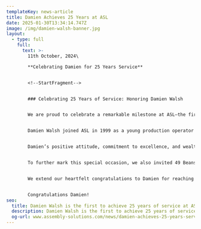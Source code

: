 ```yaml
---
templateKey: news-article
title: Damien Achieves 25 Years at ASL
date: 2025-01-30T13:34:14.747Z
image: /img/damien-walsh-banner.jpg
layout:
  - type: full
    full:
      text: >-
        11th October, 2024\

        **Celebrating Damien for 25 Years Service**


        <!--StartFragment-->


        ### Celebrating 25 Years of Service: Honoring Damien Walsh


        We are proud to celebrate a remarkable milestone at ASL—the first employee to achieve 25 years of service!


        Damien Walsh joined ASL in 1999 as a young production operator and, through dedication and expertise, has grown into his current role as a highly respected Technical Manager. Over the years, Damien has played a pivotal role in the company's success, contributing his extensive technical knowledge in electrical wiring and supporting ASL in securing numerous high-profile contracts, particularly in the automotive sector.


        Damien’s positive attitude, commitment to excellence, and wealth of industry expertise have made a lasting impact on both his colleagues and the company as a whole. In recognition of his outstanding service and loyalty, ASL has presented him with a £1,000 voucher, a Selfridges champagne hamper, a personalized glass trophy, and a card signed by the entire team.


        To further mark this special occasion, we also invited 49 Beans Coffee Company to provide coffee and cake for the entire ASL team a fitting tribute to Damien, a well-known coffee enthusiast.


        We extend our heartfelt congratulations to Damien for reaching this incredible milestone. His dedication over the past 25 years exemplifies the values and spirit of ASL, and we look forward to many more years of success together. 


        Congratulations Damien!
seo:
  title: Damien Walsh is the first to achieve 25 years of service at ASL
  description: Damien Walsh is the first to achieve 25 years of service at ASL
  og-url: www.assembly-solutions.com/news/damien-achieves-25-years-service
---
```

